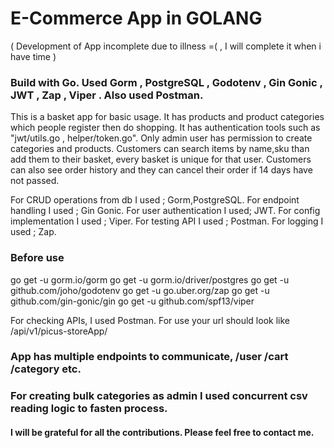 # E-Commerce App in GOLANG
( Development of App incomplete due to illness =( , I will complete it when i have time )

### Build with Go. Used Gorm , PostgreSQL , Godotenv , Gin Gonic , JWT , Zap , Viper . Also used Postman.

This is a basket app for basic usage. It has products and product categories which people register then do shopping. It has authentication tools such as "jwt/utils.go , helper/token.go". Only admin user has permission to create categories and products. Customers can search items by name,sku than add them to their basket, every basket is unique for that user.
Customers can also see order history and they can cancel their order if 14 days have not passed.


For CRUD operations from db I used ; Gorm,PostgreSQL. For endpoint handling I used ; Gin Gonic. For user authentication I used; JWT. For config implementation I used ; Viper. For testing API I used ; Postman. For logging I used ; Zap.

### Before use

go get -u gorm.io/gorm
go get -u gorm.io/driver/postgres
go get -u github.com/joho/godotenv
go get -u go.uber.org/zap
go get -u github.com/gin-gonic/gin
go get -u github.com/spf13/viper



For checking APIs, I used Postman. For use your url should look like <yourHost>/api/v1/picus-storeApp/


### App has multiple endpoints to communicate, /user /cart /category etc.
### For creating bulk categories as admin I used concurrent csv reading logic to fasten process.

#### I will be grateful for all the contributions. Please feel free to contact me.


